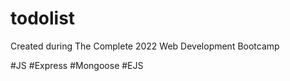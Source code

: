 # todolist 

Created during The Complete 2022 Web Development Bootcamp

#JS
#Express
#Mongoose
#EJS
